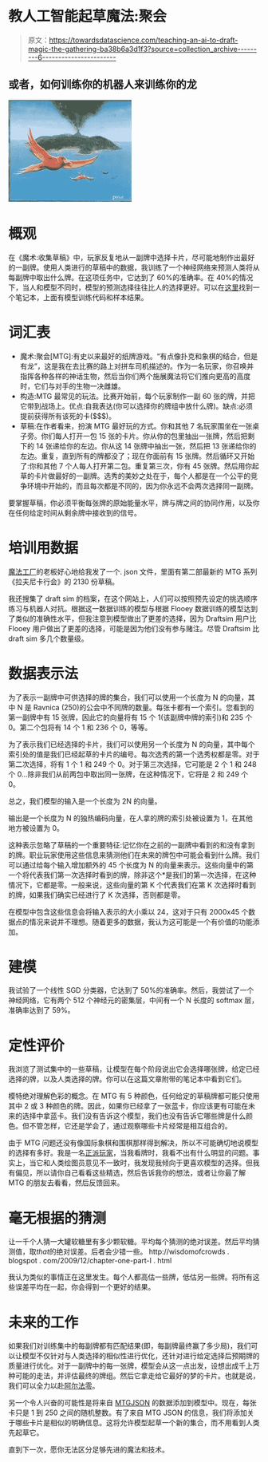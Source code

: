 # 教人工智能起草魔法:聚会

> 原文：<https://towardsdatascience.com/teaching-an-ai-to-draft-magic-the-gathering-ba38b6a3d1f3?source=collection_archive---------6----------------------->

## 或者，如何训练你的机器人来训练你的龙

![](img/b89ab9bb2875b0a30293b8f13d1c40af.png)

# 概观

在《魔术:收集草稿》中，玩家反复地从一副牌中选择卡片，尽可能地制作出最好的一副牌。使用人类进行的草稿中的数据，我训练了一个神经网络来预测人类将从每副牌中取出什么牌。在这项任务中，它达到了 60%的准确率。在 40%的情况下，当人和模型不同时，模型的预测选择往往比人的选择更好。可以在[这里](https://github.com/zswitten/trophy-leader/blob/master/DraftbotKeras-Flooey.ipynb)找到一个笔记本，上面有模型训练代码和样本结果。

# 词汇表

*   魔术:聚会[MTG]:有史以来最好的纸牌游戏。“有点像扑克和象棋的结合，但是有龙”，这是我在去比赛的路上对拼车司机描述的。作为一名玩家，你召唤并指挥各种各样的神话生物，然后当你们两个施展魔法将它们推向更高的高度时，它们与对手的生物一决雌雄。
*   构造:MTG 最常见的玩法。比赛开始前，每个玩家制作一副 60 张的牌，并把它带到战场上。优点:自我表达(你可以选择你的牌组中放什么牌)。缺点:必须提前获得所有该死的卡($$$)。
*   草稿:在作者看来，扮演 MTG 最好玩的方式。你和其他 7 名玩家围坐在一张桌子旁。你们每人打开一包 15 张的卡片。你从你的包里抽出一张牌，然后把剩下的 14 张递给你的左边。你从这 14 张牌中抽出一张，然后把 13 张递给你的左边。重复，直到所有的牌都没了；现在你面前有 15 张牌。然后循环又开始了:你和其他 7 个人每人打开第二包。重复第三次，你有 45 张牌。然后用你起草的卡片做最好的一副牌。选秀的美妙之处在于，每个人都是在一个公平的竞争环境中开始的，而且每次都是不同的，因为你永远不会两次选择同一副牌。

要掌握草稿，你必须平衡每张牌的原始能量水平，牌与牌之间的协同作用，以及你在任何给定时间从剩余牌中接收到的信号。

# 培训用数据

[魔法工厂](https://magic.flooey.org)的老板好心地给我发了一个. json 文件，里面有第二部最新的 MTG 系列《拉夫尼卡行会》的 2130 份草稿。

我还搜集了 draft sim 的档案，在这个网站上，人们可以按照预先设定的挑选顺序练习与机器人对抗。根据这一数据训练的模型与根据 Flooey 数据训练的模型达到了类似的准确性水平，但我注意到模型做出了更差的选择，因为 Draftsim 用户比 Flooey 用户做出了更差的选择，可能是因为他们没有参与赌注。尽管 Draftsim 比 draft sim 多几个数量级。

# 数据表示法

为了表示一副牌中可供选择的牌的集合，我们可以使用一个长度为 N 的向量，其中 N 是 Ravnica (250)的公会中不同牌的数量。每张卡都有一个索引。您看到的第一副牌中有 15 张牌，因此它的向量将有 15 个 1(该副牌中牌的索引)和 235 个 0。第二个包将有 14 个 1 和 236 个 0，等等。

为了表示我们已经选择的卡片，我们可以使用另一个长度为 N 的向量，其中每个索引处的值是我们已经起草的卡片的编号。每次选秀的第一个选秀权都是零。对于第二次选择，将有 1 个 1 和 249 个 0。对于第三次选择，它可能是 2 个 1 和 248 个 0…除非我们从前两包中取出同一张牌，在这种情况下，它将是 2 和 249 个 0。

总之，我们模型的输入是一个长度为 2N 的向量。

输出是一个长度为 N 的独热编码向量，在人拿的牌的索引处被设置为 1，在其他地方被设置为 0。

这种表示忽略了草稿的一个重要特征:记忆你在之前的一副牌中看到的和没有拿到的牌。职业玩家使用这些信息来猜测他们在未来的牌包中可能会看到什么牌。我们可以通过给每个输入增加额外的 45 个长度为 N 的向量来表示。这些向量中的第一个将代表我们第一次选择时看到的牌，除非这个*是我们的第一次选择，在这种情况下，它都是零。一般来说，这些向量的第 K 个代表我们在第 K 次选择时看到的牌，如果我们确实已经进行了 K 次选择，否则都是零。

在模型中包含这些信息会将输入表示的大小乘以 24，这对于只有 2000x45 个数据点的情况来说并不理想。随着更多的数据，我认为这可能是一个有价值的功能添加。

# 建模

我试验了一个线性 SGD 分类器，它达到了 50%的准确率。然后，我尝试了一个神经网络，它有两个 512 个神经元的密集层，中间有一个 N 长度的 softmax 层，准确率达到了 59%。

# 定性评价

我浏览了测试集中的一些草稿，让模型在每个阶段说出它会选择哪张牌，给定已经选择的牌，以及人类选择的牌。你可以在这篇文章附带的笔记本中看到它们。

模特绝对理解色彩的概念。在 MTG 有 5 种颜色，任何给定的草稿牌都可能只使用其中 2 或 3 种颜色的牌。因此，如果你已经拿了一张蓝卡，你应该更有可能在未来的选择中拿蓝卡。我们没有告诉这个模型，我们也没有告诉它哪些牌是什么颜色。但不管怎样，它还是学会了，通过观察哪些卡片经常是相互组合的。

由于 MTG 问题还没有像国际象棋和围棋那样得到解决，所以不可能确切地说模型的选择有多好。我是一名[正派玩家](http://www.mtgeloproject.net/index.php?lastname=Witten&firstname=zack&search=Search)，当我看牌时，我看不出有什么明显的问题。事实上，当它和人类绘图员意见不一致时，我发现我倾向于更喜欢模型的选择。但我有偏见，所以请你自己看看这些精选，然后告诉我你的想法，或者让你最了解 MTG 的朋友去看看，然后反馈回来。

# 毫无根据的猜测

让一千个人猜一大罐软糖里有多少颗软糖。平均每个猜测的绝对误差。然后平均猜测值，取*that*的绝对误差。后者会少错一些。
http://wisdomofcrowds . blogspot . com/2009/12/chapter-one-part-I . html

我认为类似的事情正在这里发生。每个人都高估一些牌，低估另一些牌。将所有这些误差平均在一起，你会得到一个更好的结果。

# 未来的工作

如果我们对训练集中的每副牌都有匹配结果(即，每副牌最终赢了多少局)，我们可以让模型不仅针对与人类选择的相似性进行优化，还针对进行给定选择后预期牌的质量进行优化。对于一副牌中的每一张牌，模型会从这一点出发，设想出成千上万种可能的走法，并评估最终的牌组。然后它拿走给它最好的梦的卡片。也就是说，我们可以全力以赴[阿尔法零](https://en.wikipedia.org/wiki/AlphaZero)。

另一个令人兴奋的可能性是将来自 [MTGJSON](https://mtgjson.com/) 的数据添加到模型中。现在，每张卡只是 1 到 250 之间的随机整数。有了来自 MTG JSON 的信息，我们将添加关于哪些卡片是相似的明确信息。这将允许模型起草一个新的集合，而不用看到人类先起草它。

直到下一次，愿你无法区分足够先进的魔法和技术。